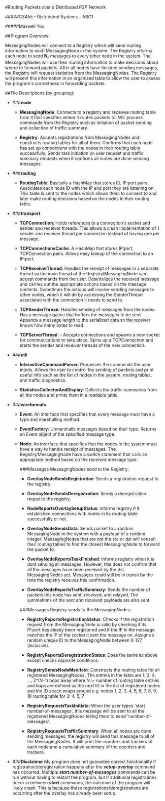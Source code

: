 #Routing Packets over a Distributed P2P Network

#####CS455 - Distributed Systems - ASG1

#####Maxwell You

##Program Overview

MessagingNodes will connect to a Registry which will send routing information to each MessagingNode in the system.
The Registry informs each node to send **N<sub>r</sub>** messages to every other node in the system.
The MessagingNodes will use their routing information to make decisions about where to forward packets.
After all nodes have finished sending messages, the Registry will request statistics from the MessagingNodes.
The Registry will present this information in an organized table to allow the user to assess the program's 
correctness in forwarding packets.


##File Descriptions (by grouping):
- ###**node**
    - **MessagingNode**: Connects to a registry and receives routing table from it that specifies where it routes packets to.
            Will process commands from the Registry such as initiation of packet sending and collection of traffic summary.

    - **Registry**: Accepts registrations from MessagingNodes and constructs routing tables for all of them.
    Confirms that each node has set up connections with the nodes in their routing table successfully.
    Sends task initiation on user request and traffic summary requests when it confirms all nodes are done
    sending messages.

- ###**routing**
    - **RoutingTable**: Basically a HashMap that stores ID, IP:port pairs. Associates each node ID with the IP
        and port they are listening on. This table is sent to the nodes which allows them to connect to and
        later make routing decisions based on the nodes in their routing table.

- ###**transport**
    - **TCPConnection**: Holds references to a connection's socket and sender and receiver threads. This allows
        a clean implementation of 1 sender and receiver thread per connection instead of having one per message.

    - **TCPConnectionsCache**: A HashMap that stores IP:port, TCPConnection pairs. Allows easy lookup of the
        connection to an IP:port.

    - **TCPReceiverThread**: Handles the receipt of messages in a separate thread so the main thread of the
        Registry/MessagingNode can accept commands from the user. Deserializes the received message and carries
        out the appropriate actions based on the message contents. Sometimes the actions will involve sending
        messages to other nodes, which it will do by accessing the SenderThread associated with the connection
        it needs to send to.

    - **TCPSenderThread**: Handles sending of messages from the nodes. Has a message queue that buffers the messages
        to be sent. Appends a message length to the serialized data so the receiver knows how many bytes to read.

    - **TCPServerThread**: - Accepts connections and spawns a new socket for communications to take place. Spins up
        a TCPConnection and starts the sender and receiver threads of the new connection.

- ###**util**
    - **InteractiveCommandParser**: Processes the commands the user inputs. Allows the user to control the sending
        of packets and print useful info such as the list of nodes in the system, routing tables, and traffic diagnostics.

    - **StatisticsCollectorAndDisplay**: Collects the traffic summaries from all the nodes and prints them in a readable table.

- ###**wireformats**
    - **Event**: An interface that specifies that every message must have a type and marshalling method.

    - **EventFactory**: Unmarshalls messages based on their type. Returns an Event object of the specified
        message type.

    - **Node**: An interface that specifies that the nodes in the system must have a way to handle receipt of messages.
        The Registry/MessagingNode have a switch statement that calls an appropriate method based on the received
        message type.

        ###Messages MessagingNodes send to the Registry:

        - **OverlayNodeSendsRegistration**: Sends a registration request to the registry.

        - **OverlayNodeSendsDeregistration**: Sends a deregistration requst to the registry.

        - **NodeReportsOverlaySetupStatus**: Informs registry if it established connections with nodes in its
        routing table successfully or not.

        - **OverlayNodeSendsData**: Sends packet to a random MessagingNode in the system with a payload of a random
        integer. MessagingNodes that are not the src or dst will consult their routing tables to find the closest
        MessagingNode to forward the packet to.

        - **OverlayNodeReportsTaskFinished**: Informs registry when it is dont sending all messages. However, this does
        not confirm that all the messages have been received by the dst MessagingNodes yet. Messages could still
        be in transit by the time the registry receives this confirmation.

        - **OverlayNodeReportsTrafficSummary**: Sends the number of packets this node has sent, received, and relayed.
        The summations of the sent and received payloads are also sent

        ###Messages Registry sends to the MessagingNodes:

        - **RegistryReportsRegistrationStatus**: Checks if the registration request from the MessagingNode is valid by
        checking if its IP:port has aleady been registered and if the IP in the message matches the IP of the
        socket it sent the message on. Assigns a random unique ID to the MessagingNode between 0-127 (inclusive).

        - **RegistryReportsDeregistrationStatus**: Does the same as above except checks opposite conditions.

        - **RegistrySendsNodeManifest**: Constructs the routing table for all registered MessagingNodes. The entries
        in the table are 1, 2, 4, ..., 2^(N-1) hops away where N := number of routing table entries and hops are
        defined as the next ID in the list of registered nodes and the ID space wraps around
        e.g. nodes 1, 2, 3, 4, 5, 6, 7, 8, 9, 10
        routing table for 3: 4, 5, 7

        - **RegistryRequestsTaskInitiate**: When the user types 'start number-of-messages', this message will be sent
        to all the registered MessagingNodes telling them to send 'number-of-messages'.

        - **RegistryRequestsTrafficSummary**: When all nodes are done sending messages, the registry will send this
        message to all of the MessagingNodes. It will print the counters and trackers of each node and a
        cumulative summary of the counters and trackers.

- ###**Disclaimer**
    My program does not guarantee correct functionality if registration/deregistration happens after the ***setup-overlay***
    command has occurred. Multiple ***start number-of-messages*** commands can be run without having to restart the program, 
    but if additional registrations occur in between ***start*** commands, the outcome of the program will likely crash. This
    is because these registrations/deregistrations are occurring after the overlay has already been setup.
